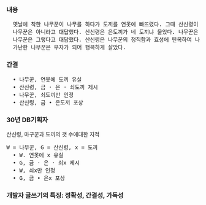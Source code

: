 ### 내용
<pre>
  옛날에 착한 나무꾼이 나무를 하다가 도끼를 연못에 빠뜨렸다. 그때 산신령이 나타나 금도끼가 네 도끼냐 물었다.
  나무꾼은 아니라고 대답했다. 산신령은 은도끼가 네 도끼냐 물었다. 나무꾼은 아니라고 대답했다. 산신령이 쇠도끼가 네 도끼냐 물었다.
  나무꾼은 그렇다고 대답했다. 산신령은 나무꾼의 정직함과 효성에 탄복하여 나무꾼에게 세 도끼를 모두 상으로 주었다.
  가난한 나무꾼은 부자가 되어 행복하게 살았다.
</pre>

### 간결
<pre>
  • 나무꾼, 연못에 도끼 유실
  • 산신령, 금 · 은 · 쇠도끼 제시
  • 나무꾼, 쇠도끼만 인정
  • 산신령, 금 • 은도끼 포상
</pre>

### 30년 DB기획자
산신령, 마구꾼과 도끼의 갯 수에대한 지적
<pre>
W = 나무꾼, G = 산신령, x = 도끼
  • W. 연못에 x 유실
  • G, 금 · 은 · 쇠x 제시
  • W, 쇠x만 인정
  • G, 금 • 은x 포상
</pre>
<h3>개발자 글쓰기의 특징: 정확성, 간결성, 가독성</h3>
